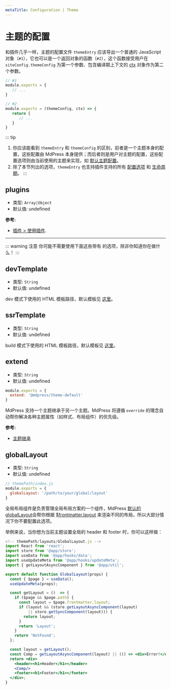 ```yaml
---
metaTitle: Configuration | Theme
---
```


# 主题的配置

和插件几乎一样，主题的配置文件 `themeEntry` 应该导出一个普通的 JavaScript 对象（`#1`），它也可以是一个返回对象的函数（`#2`），这个函数接受用户在 `siteConfig.themeConfig` 为第一个参数、包含编译期上下文的 [ctx](../plugin/context-api.md) 对象作为第二个参数。

``` js
// #1
module.exports = {
   // ...
}
```

``` js
// #2
module.exports = (themeConfig, ctx) => {
   return {
      // ...
   }
}
```

::: tip
1. 你应该能看到 `themeEntry` 和 `themeConfig` 的区别，前者是一个主题本身的配置，这些配置由 MdPress 本身提供；而后者则是用户对主题的配置，这些配置选项则由当前使用的主题来实现，如 [默认主题配置](./default-theme-config.md)。
2. 除了本节列出的选项，`themeEntry` 也支持插件支持的所有 [配置选项](../plugin/option-api.md) 和 [生命周期](../plugin/life-cycle.md)。
:::

## plugins

- 类型: `Array|Object`
- 默认值: undefined

**参考:**

- [插件 > 使用插件](../plugin/using-a-plugin.md).

---

::: warning 注意
你可能不需要使用下面这些带有 <Badge text="Danger Zone" vertical="middle"/> 的选项，除非你知道你在做什么！
:::

## devTemplate <Badge text="Danger Zone"/>

- 类型: `String`
- 默认值: undefined

dev 模式下使用的 HTML 模板路径，默认模板见 [这里](https://github.com/LinFeng1997/mdpress/tree/master/packages/@mdpress/core/lib/client/index.dev.html)。

## ssrTemplate <Badge text="Danger Zone"/>

- 类型: `String`
- 默认值: undefined

build 模式下使用的 HTML 模板路径，默认模板见 [这里](https://github.com/LinFeng1997/mdpress/tree/master/packages/@mdpress/core/lib/client/index.ssr.html)。

## extend <Badge text="Danger Zone"/>

- 类型: `String`
- 默认值: undefined

```js
module.exports = {
  extend: '@mdpress/theme-default'
}
```

MdPress 支持一个主题继承于另一个主题。MdPress 将遵循 `override` 的理念自动帮你解决各种主题属性（如样式、布局组件）的优先级。

**参考:**

- [主题继承](./inheritance.md)

## globalLayout <Badge text="Danger Zone"/>

- 类型: `String`
- 默认值: undefined

```js
// themePath/index.js
module.exports = {
  globalLayout: '/path/to/your/global/layout'
}
```

全局布局组件是负责管理全局布局方案的一个组件，MdPress [默认的 globalLayout](https://github.com/LinFeng1997/mdpress/tree/master/packages/@mdpress/core/lib/client/components/GlobalLayout.js)会帮你根据 [$frontmatter.layout](../guide/frontmatter.md#layout) 来渲染不同的布局，所以大部分情况下你不要配置此选项。

举例来说，当你想为当前主题设置全局的 header 和 footer 时，你可以这样做：


```jsx
<!-- themePath/layouts/GlobalLayout.js -->
import React from 'react';
import store from '@app/store';
import useData from '@app/hooks/data';
import useUpdateMeta from '@app/hooks/updateMeta';
import { getLayoutAsyncComponent } from '@app/util';

export default function GlobalLayout(props) {
  const { $page } = useData();
  useUpdateMeta(props);

  const getLayout = ()  => {
    if ($page && $page.path) {
      const layout = $page.frontmatter.layout;
      if (layout && (store.getLayoutAsyncComponent(layout)
          || store.getSyncComponent(layout))) {
        return layout;
      }
      return 'Layout';
    }
    return 'NotFound';
  };

  const layout = getLayout();
  const Comp = getLayoutAsyncComponent(layout) || (() => <div>Error!</div>);
  return <div>
    <header><h1>Header</h1></header>
    <Comp/>
    <footer><h1>Footer</h1></footer>
  </div>;
}
```

